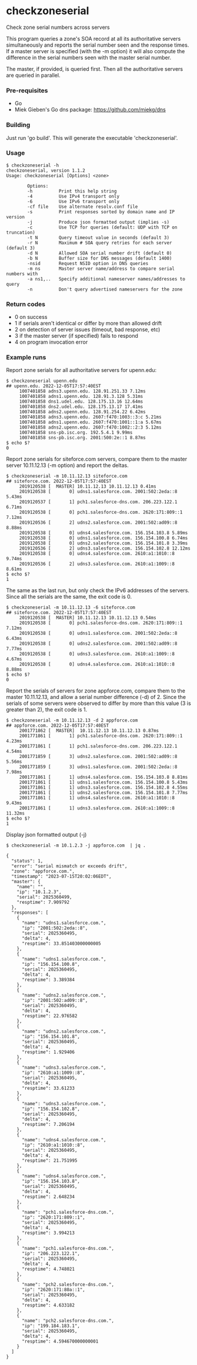 # checkzoneserial
Check zone serial numbers across servers

This program queries a zone's SOA record at all its authoritative
servers simultaneously and reports the serial number seen and the response
times. If a master server is specified (with the -m option) it will also
compute the difference in the serial numbers seen with the master serial
number.

The master, if provided, is queried first. Then all the authoritative
servers are queried in parallel.

### Pre-requisites

* Go
* Miek Gieben's Go dns package: https://github.com/miekg/dns

### Building

Just run 'go build'. This will generate the executable 'checkzoneserial'.

### Usage

```
$ checkzoneserial -h
checkzoneserial, version 1.1.2
Usage: checkzoneserial [Options] <zone>

        Options:
        -h          Print this help string
        -4          Use IPv4 transport only
        -6          Use IPv6 transport only
        -cf file    Use alternate resolv.conf file
        -s          Print responses sorted by domain name and IP version
        -j          Produce json formatted output (implies -s)
        -c          Use TCP for queries (default: UDP with TCP on truncation)
        -t N        Query timeout value in seconds (default 3)
        -r N        Maximum # SOA query retries for each server (default 3)
        -d N        Allowed SOA serial number drift (default 0)
        -b N        Buffer size for DNS messages (default 1400)
        -nsid       Request NSID option in DNS queries
        -m ns       Master server name/address to compare serial numbers with
        -a ns1,..   Specify additional nameserver names/addresses to query
        -n          Don't query advertised nameservers for the zone
```

### Return codes

* 0 on success
* 1 if serials aren't identical or differ by more than allowed drift
* 2 on detection of server issues (timeout, bad response, etc)
* 3 if the master server (if specified) fails to respond
* 4 on program invocation error


### Example runs

Report zone serials for all authoritative servers for upenn.edu:

```
$ checkzoneserial upenn.edu
## upenn.edu. 2022-12-05T17:57:40EST
     1007401858 adns3.upenn.edu. 128.91.251.33 7.12ms
     1007401858 adns1.upenn.edu. 128.91.3.128 5.31ms
     1007401858 dns1.udel.edu. 128.175.13.16 12.64ms
     1007401858 dns2.udel.edu. 128.175.13.17 17.41ms
     1007401858 adns2.upenn.edu. 128.91.254.22 6.42ms
     1007401858 adns3.upenn.edu. 2607:f470:1003::3:c 5.21ms
     1007401858 adns1.upenn.edu. 2607:f470:1001::1:a 5.67ms
     1007401858 adns2.upenn.edu. 2607:f470:1002::2:3 5.12ms
     1007401858 sns-pb.isc.org. 192.5.4.1 9.99ms
     1007401858 sns-pb.isc.org. 2001:500:2e::1 8.87ms
$ echo $?
0
```

Report zone serials for siteforce.com servers, compare them to the
master server 10.11.12.13 (-m option) and report the deltas.

```
$ checkzoneserial -m 10.11.12.13 siteforce.com
## siteforce.com. 2022-12-05T17:57:40EST
     2019120538 [  MASTER] 10.11.12.13 10.11.12.13 0.41ms
     2019120538 [       0] udns1.salesforce.com. 2001:502:2eda::8 5.43ms
     2019120537 [       1] pch1.salesforce-dns.com. 206.223.122.1 6.71ms
     2019120538 [       0] pch1.salesforce-dns.com. 2620:171:809::1 7.12ms
     2019120536 [       2] udns2.salesforce.com. 2001:502:ad09::8 8.88ms
     2019120538 [       0] udns4.salesforce.com. 156.154.103.8 5.89ms
     2019120538 [       0] udns1.salesforce.com. 156.154.100.8 6.74ms
     2019120538 [       0] udns2.salesforce.com. 156.154.101.8 3.39ms
     2019120536 [       2] udns3.salesforce.com. 156.154.102.8 12.12ms
     2019120538 [       0] udns4.salesforce.com. 2610:a1:1010::8 9.74ms
     2019120536 [       2] udns3.salesforce.com. 2610:a1:1009::8 8.61ms
$ echo $?
1
```

The same as the last run, but only check the IPv6 addresses of the
servers. Since all the serials are the same, the exit code is 0.

```
$ checkzoneserial -m 10.11.12.13 -6 siteforce.com
## siteforce.com. 2022-12-05T17:57:40EST
     2019120538 [  MASTER] 10.11.12.13 10.11.12.13 0.54ms
     2019120538 [       0] pch1.salesforce-dns.com. 2620:171:809::1 7.12ms
     2019120538 [       0] udns1.salesforce.com. 2001:502:2eda::8 6.43ms
     2019120538 [       0] udns2.salesforce.com. 2001:502:ad09::8 7.77ms
     2019120538 [       0] udns3.salesforce.com. 2610:a1:1009::8 4.67ms
     2019120538 [       0] udns4.salesforce.com. 2610:a1:1010::8 8.88ms
$ echo $?
0
```

Report the serials of servers for zone appforce.com, compare them to
the master 10.11.12.13, and allow a serial number difference (-d) of
2. Since the serials of some servers were observed to differ by more
than this value (3 is greater than 2), the exit code is 1.

```
$ checkzoneserial -m 10.11.12.13 -d 2 appforce.com
## appforce.com. 2022-12-05T17:57:40EST
     2001771862 [  MASTER]  10.11.12.13 10.11.12.13 0.87ms
     2001771861 [       1] pch1.salesforce-dns.com. 2620:171:809::1 4.23ms
     2001771861 [       1] pch1.salesforce-dns.com. 206.223.122.1 4.54ms
     2001771859 [       3] udns2.salesforce.com. 2001:502:ad09::8 5.56ms
     2001771859 [       3] udns1.salesforce.com. 2001:502:2eda::8 7.98ms
     2001771861 [       1] udns4.salesforce.com. 156.154.103.8 8.81ms
     2001771861 [       1] udns1.salesforce.com. 156.154.100.8 5.43ms
     2001771861 [       1] udns3.salesforce.com. 156.154.102.8 4.55ms
     2001771861 [       1] udns2.salesforce.com. 156.154.101.8 7.77ms
     2001771861 [       1] udns4.salesforce.com. 2610:a1:1010::8 9.43ms
     2001771861 [       1] udns3.salesforce.com. 2610:a1:1009::8 11.32ms
$ echo $?
1
```

Display json formatted output (-j)
```
$ checkzoneserial -m 10.1.2.3 -j appforce.com  | jq .

{
  "status": 1,
  "error": "serial mismatch or exceeds drift",
  "zone": "appforce.com.",
  "timestamp": "2023-07-15T20:02:06EDT",
  "master": {
    "name": "",
    "ip": "10.1.2.3",
    "serial": 2025360499,
    "resptime": 7.909792
  },
  "responses": [
    {
      "name": "udns1.salesforce.com.",
      "ip": "2001:502:2eda::8",
      "serial": 2025360495,
      "delta": 4,
      "resptime": 33.851403000000005
    },
    {
      "name": "udns1.salesforce.com.",
      "ip": "156.154.100.8",
      "serial": 2025360495,
      "delta": 4,
      "resptime": 3.389384
    },
    {
      "name": "udns2.salesforce.com.",
      "ip": "2001:502:ad09::8",
      "serial": 2025360495,
      "delta": 4,
      "resptime": 22.976582
    },
    {
      "name": "udns2.salesforce.com.",
      "ip": "156.154.101.8",
      "serial": 2025360495,
      "delta": 4,
      "resptime": 1.929406
    },
    {
      "name": "udns3.salesforce.com.",
      "ip": "2610:a1:1009::8",
      "serial": 2025360495,
      "delta": 4,
      "resptime": 33.61233
    },
    {
      "name": "udns3.salesforce.com.",
      "ip": "156.154.102.8",
      "serial": 2025360495,
      "delta": 4,
      "resptime": 7.206194
    },
    {
      "name": "udns4.salesforce.com.",
      "ip": "2610:a1:1010::8",
      "serial": 2025360495,
      "delta": 4,
      "resptime": 21.751995
    },
    {
      "name": "udns4.salesforce.com.",
      "ip": "156.154.103.8",
      "serial": 2025360495,
      "delta": 4,
      "resptime": 2.648234
    },
    {
      "name": "pch1.salesforce-dns.com.",
      "ip": "2620:171:809::1",
      "serial": 2025360495,
      "delta": 4,
      "resptime": 3.994213
    },
    {
      "name": "pch1.salesforce-dns.com.",
      "ip": "206.223.122.1",
      "serial": 2025360495,
      "delta": 4,
      "resptime": 4.748021
    },
    {
      "name": "pch2.salesforce-dns.com.",
      "ip": "2620:171:80a::1",
      "serial": 2025360495,
      "delta": 4,
      "resptime": 4.633182
    },
    {
      "name": "pch2.salesforce-dns.com.",
      "ip": "199.184.183.1",
      "serial": 2025360495,
      "delta": 4,
      "resptime": 4.594670000000001
    }
  ]
}
```
